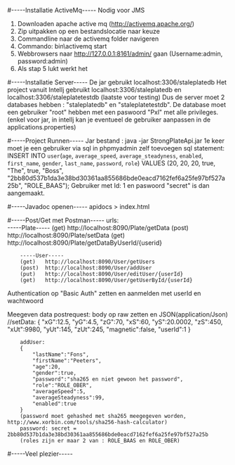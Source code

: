 #-----Installatie ActiveMq-----
Nodig voor JMS
1) Downloaden apache active mq (http://activemq.apache.org/)
2) Zip uitpakken op een bestandslocatie naar keuze
3) Commandline naar de activemq folder navigeren
4) Commando: bin\activemq start
5) Webbrowsers naar http://127.0.0.1:8161/admin/ gaan (Username:admin, password:admin)
6) Als stap 5 lukt werkt het

#-----Installatie Server-----
De jar gebruikt localhost:3306/staleplatedb 
Het project vanuit IntelIj gebruikt localhost:3306/staleplatedb en localhost:3306/staleplatetestdb (laatste voor testing)
Dus de server moet 2 databases hebben : "staleplatedb" en "staleplatetestdb". 
De database moet een gebruiker "root" hebben met een paswoord "Pxl" met alle privileges. 
(enkel voor jar, in intelIj kan je eventueel de gebruiker aanpassen in de applications.properties)

#-----Project Runnen-----
Jar bestand : java -jar StrongPlateApi.jar
1e keer moet je een gebruiker via sql in phpmyadmin zelf toevoegen
sql statement: INSERT INTO `user`(`age`, `average_speed`, `average_steadyness`, `enabled`, `first_name`, `gender`, `last_name`, `password`, `role`) VALUES (20, 20, 20, true, "The", true, "Boss", "2bb80d537b1da3e38bd30361aa855686bde0eacd7162fef6a25fe97bf527a25b", "ROLE_BAAS");
Gebruiker met Id: 1 en paswoord "secret" is dan aangemaakt.

#-----Javadoc openen-----
apidocs > index.html

#-----Post/Get met Postman-----
urls:   
        -----Plate-----
        (get)   http://localhost:8090/Plate/getData
        (post)  http://localhost:8090/Plate/setData
        (get)   http://localhost:8090/Plate/getDataByUserId/{userid}
        
        -----User-----
        (get)   http://localhost:8090/User/getUsers
        (post)  http://localhost:8090/User/addUser
        (put)   http://localhost:8090/User/editUser/{userId} 
        (get)   http://localhost:8090/User/getUserById/{userId}


Authentication op "Basic Auth" zetten en aanmelden met userId en wachtwoord

Meegeven data postrequest: 
    body op raw zetten en JSON(application/Json)
        //setData: 
                {
	                "xG":12.5,
                        "yG":4.5,
   	                "zG":70,
                        "xS":60,
                        "yS":20.0002,
                        "zS":450,
                        "xUt":9980,
                        "yUt":145,
                        "zUt":245,
                        "magnetic":false,
  	                "userId":1
                }

        addUser: 
        {
            "lastName":"Fons", 
            "firstName":"Peeters", 
            "age":20,
            "gender":true,
            "password":"sha265 en niet gewoon het password", 
            "role":"ROLE_OBER", 
            "averageSpeed":5, 
            "averageSteadyness":99,
            "enabled":true
        }
        (password moet gehashed met sha265 meegegeven worden, http://www.xorbin.com/tools/sha256-hash-calculator)
        password: secret = 2bb80d537b1da3e38bd30361aa855686bde0eacd7162fef6a25fe97bf527a25b
        (roles zijn er maar 2 van : ROLE_BAAS en ROLE_OBER)


#-----Veel plezier-----
        
        
    